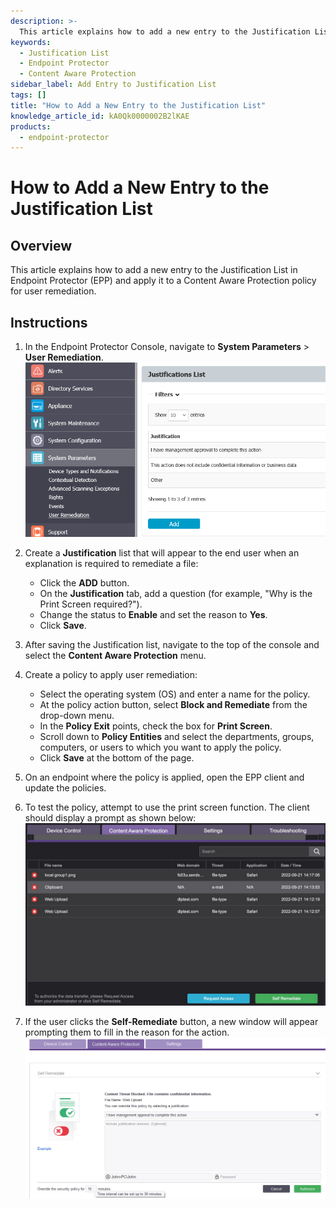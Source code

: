 ```yaml
---
description: >-
  This article explains how to add a new entry to the Justification List in Endpoint Protector (EPP) and apply it to a Content Aware Protection policy for user remediation.
keywords:
  - Justification List
  - Endpoint Protector
  - Content Aware Protection
sidebar_label: Add Entry to Justification List
tags: []
title: "How to Add a New Entry to the Justification List"
knowledge_article_id: kA0Qk0000002B2lKAE
products:
  - endpoint-protector
---
```


# How to Add a New Entry to the Justification List

## Overview

This article explains how to add a new entry to the Justification List in Endpoint Protector (EPP) and apply it to a Content Aware Protection policy for user remediation.

## Instructions

1. In the Endpoint Protector Console, navigate to **System Parameters** > **User Remediation**.  
   ![User Remediation section in System Parameters menu in Endpoint Protector](./images/servlet_image_263da6ad1bf4.png)

2. Create a **Justification** list that will appear to the end user when an explanation is required to remediate a file:
   - Click the **ADD** button.
   - On the **Justification** tab, add a question (for example, "Why is the Print Screen required?").
   - Change the status to **Enable** and set the reason to **Yes**.
   - Click **Save**.

3. After saving the Justification list, navigate to the top of the console and select the **Content Aware Protection** menu.

4. Create a policy to apply user remediation:
   - Select the operating system (OS) and enter a name for the policy.
   - At the policy action button, select **Block and Remediate** from the drop-down menu.
   - In the **Policy Exit** points, check the box for **Print Screen**.
   - Scroll down to **Policy Entities** and select the departments, groups, computers, or users to which you want to apply the policy.
   - Click **Save** at the bottom of the page.

5. On an endpoint where the policy is applied, open the EPP client and update the policies.

6. To test the policy, attempt to use the print screen function. The client should display a prompt as shown below:  
   ![User prompt when using Screenshot function in Endpoint Protector client](./images/servlet_image_72f774ab3bed.png)

7. If the user clicks the **Self-Remediate** button, a new window will appear prompting them to fill in the reason for the action.  
   ![Justification entry window for self-remediation in Endpoint Protector client](./images/servlet_image_cc8577ae8f6b.png)